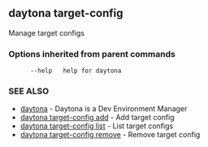 ## daytona target-config

Manage target configs

### Options inherited from parent commands

```
      --help   help for daytona
```

### SEE ALSO

* [daytona](daytona.md)	 - Daytona is a Dev Environment Manager
* [daytona target-config add](daytona_target-config_add.md)	 - Add target config
* [daytona target-config list](daytona_target-config_list.md)	 - List target configs
* [daytona target-config remove](daytona_target-config_remove.md)	 - Remove target config

